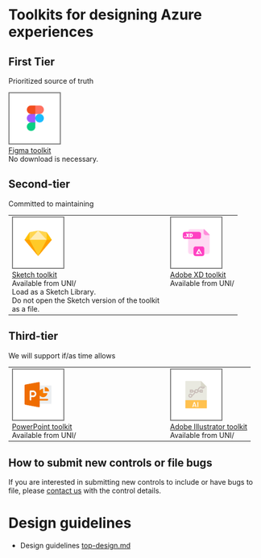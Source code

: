 <a name="toolkits-for-designing-azure-experiences"></a>
# Toolkits for designing Azure experiences


<a name="toolkits-for-designing-azure-experiences-first-tier"></a>
## First Tier
Prioritized source of truth

<a href="https://www.figma.com/file/Bwn8rmUOYtnPRwA3JoQTBn/Azure-Portal-Toolkit?node-id=3002%3A373291" target="_blank">
<img href="https://www.figma.com/file/Bwn8rmUOYtnPRwA3JoQTBn/Azure-Portal-Toolkit?node-id=3002%3A373291" src="../media/design-patterns-toolkits/figma.png" style="border-style:solid; border-width:2px; border-color:gray" width="100" alt="Figma toolkit">
<br>Figma toolkit </a>
<br>No download is necessary.
<br>

<a name="toolkits-for-designing-azure-experiences-second-tier"></a>
## Second-tier
Committed to maintaining

<table>
<tr>
<td valign="top" width="300">
<a href="https://microsoft.sharepoint.com/:u:/t/UNI_CE/EeQ7d6ScPtxOn11y9u0uWDMBnxj0aAboy2KnvqBJOnB_VA?e=3WzClt" target="_blank">
<img src="../media/design-patterns-toolkits/sketch.png" style="border-style:solid; border-width:2px; border-color:gray" width="100" alt="Sketch toolkit">
<br>Sketch toolkit </a>
<br>Available from UNI/
<br>Load as a Sketch Library. 
<br>Do not open the Sketch version of the toolkit as a file.
</td>
<td valign="top">
<a href="https://microsoft.sharepoint.com/:f:/t/UNI_CE/EuZaLU4h1I5Fn3L9uL6YRcMBWA4H6ZRXQWbmzUv60KXJWQ?e=gsPway" target="_blank">
<img src="../media/design-patterns-toolkits/xd.png" style="border-style:solid; border-width:2px; border-color:gray" width="100" alt="XD toolkit">
<br>Adobe XD toolkit </a>
<br>Available from UNI/
</td>
</tr>
</table>

<a name="toolkits-for-designing-azure-experiences-third-tier"></a>
## Third-tier
We will support if/as time allows
<table>
<tr>
<td valign="top" width="300">
<a href="https://microsoft.sharepoint.com/:f:/t/UNI_CE/EjEXdW54jiBOuWunOWsYLTsBeIZIDPTfPD6fFiMMaYUKDA?e=YSEE8w" target="_blank">
<img src="../media/design-patterns-toolkits/powerpoint.png" style="border-style:solid; border-width:2px; border-color:gray" width="100" alt="PowerPoint toolkit">
<br>PowerPoint toolkit </a>
<br>Available from UNI/
</td>
<td valign="top">
<a href="https://microsoft.sharepoint.com/:u:/t/UNI_CE/ET_B7JO5tJpCnBrXXaLID9AB9ltbHqj_v6eWkq147cvm_Q?e=zEB7t8" target="_blank">
<img src="../media/design-patterns-toolkits/illustrator.png" style="border-style:solid; border-width:2px; border-color:gray" width="100" alt="Illustator toolkit">
<br>Adobe Illustrator toolkit </a>
<br>Available from UNI/
</td>
</tr>
</table>

<a name="toolkits-for-designing-azure-experiences-how-to-submit-new-controls-or-file-bugs"></a>
## How to submit new controls or file bugs

If you are interested in submitting new controls to include or have bugs to file, please [contact us](http://aka.ms/azureportaltoolkitsfeedback) with the control details. 

<a name="design-guidelines"></a>
# Design guidelines
* Design guidelines [top-design.md](top-design.md)

